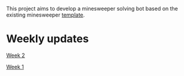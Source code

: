 This project aims to develop a minesweeper solving bot based on the existing minesweeper [template](https://github.com/TiraLabra/minesweeper).

# Weekly updates

[Week 2](https://github.com/SPitkanen/minesweeper/blob/master/documentation/Week-Report2.md)

[Week 1](https://github.com/SPitkanen/minesweeper/blob/master/documentation/Week-Report1.md)

